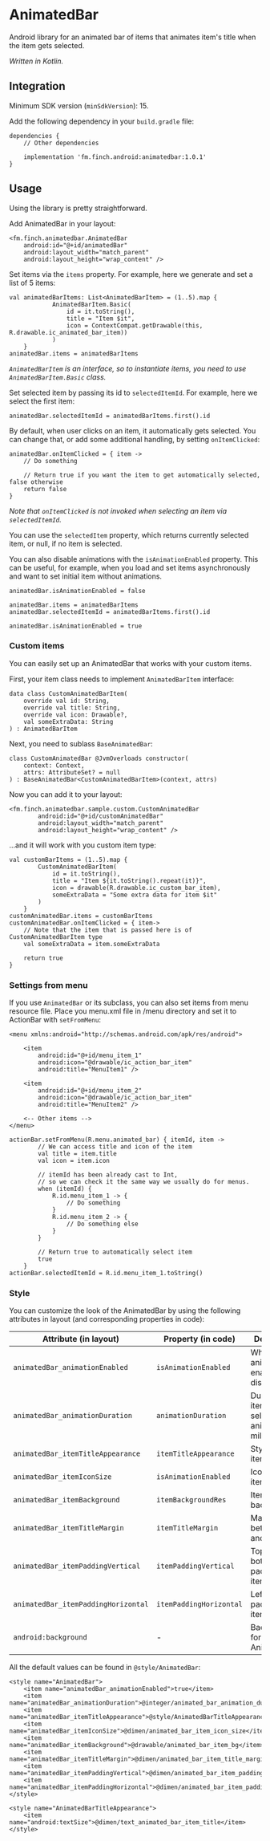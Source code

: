 # AnimatedBar

Android library for an animated bar of items that animates item's title when the item gets selected.

*Written in Kotlin.*

## Integration

Minimum SDK version (`minSdkVersion`): 15.

Add the following dependency in your `build.gradle` file:

```
dependencies {
    // Other dependencies

    implementation 'fm.finch.android:animatedbar:1.0.1'
}
```

## Usage

Using the library is pretty straightforward. 

Add AnimatedBar in your layout: 
```
<fm.finch.animatedbar.AnimatedBar
    android:id="@+id/animatedBar"
    android:layout_width="match_parent"
    android:layout_height="wrap_content" />
```

Set items via the `items` property. For example, here we generate and set a list of 5 items:
```
val animatedBarItems: List<AnimatedBarItem> = (1..5).map {
            AnimatedBarItem.Basic(
                id = it.toString(),
                title = "Item $it",
                icon = ContextCompat.getDrawable(this, R.drawable.ic_animated_bar_item))
            )
    }
animatedBar.items = animatedBarItems
```

*`AnimatedBarItem` is an interface, so to instantiate items, you need to use `AnimatedBarItem.Basic` class.*

Set selected item by passing its id to `selectedItemId`. For example, here we select the first item:
```
animatedBar.selectedItemId = animatedBarItems.first().id
```

By default, when user clicks on an item, it automatically gets selected. You can change that, or add some additional handling, by setting `onItemClicked`:
```
animatedBar.onItemClicked = { item -> 
    // Do something
    
    // Return true if you want the item to get automatically selected, false otherwise
    return false
}
```
*Note that `onItemClicked` is not invoked when selecting an item via `selectedItemId`.*

You can use the `selectedItem` property, which returns currently selected item, or null, if no item is selected.

You can also disable animations with the `isAnimationEnabled` property. This can be useful, for example, when you load and set items asynchronously and want to set initial item without animations.
```
animatedBar.isAnimationEnabled = false

animatedBar.items = animatedBarItems
animatedBar.selectedItemId = animatedBarItems.first().id

animatedBar.isAnimationEnabled = true
```

### Custom items

You can easily set up an AnimatedBar that works with your custom items.

First, your item class needs to implement `AnimatedBarItem` interface:
```
data class CustomAnimatedBarItem(
    override val id: String,
    override val title: String,
    override val icon: Drawable?,
    val someExtraData: String
) : AnimatedBarItem
```

Next, you need to sublass `BaseAnimatedBar`:
```
class CustomAnimatedBar @JvmOverloads constructor(
    context: Context,
    attrs: AttributeSet? = null
) : BaseAnimatedBar<CustomAnimatedBarItem>(context, attrs)
```

Now you can add it to your layout:
```
<fm.finch.animatedbar.sample.custom.CustomAnimatedBar
        android:id="@+id/customAnimatedBar"
        android:layout_width="match_parent"
        android:layout_height="wrap_content" />
```
...and it will work with you custom item type:
```
val customBarItems = (1..5).map {
        CustomAnimatedBarItem(
            id = it.toString(),
            title = "Item ${it.toString().repeat(it)}",
            icon = drawable(R.drawable.ic_custom_bar_item),
            someExtraData = "Some extra data for item $it"
        )
    }
customAnimatedBar.items = customBarItems
customAnimatedBar.onItemClicked = { item->
    // Note that the item that is passed here is of CustomAnimatedBarItem type
    val someExtraData = item.someExtraData
    
    return true
}
```

### Settings from menu

If you use `AnimatedBar` or its subclass, you can also set items from menu resource file. Place you menu.xml file in /menu directory and set it to ActionBar with `setFromMenu`:
```
<menu xmlns:android="http://schemas.android.com/apk/res/android">

    <item
        android:id="@+id/menu_item_1"
        android:icon="@drawable/ic_action_bar_item"
        android:title="MenuItem1" />

    <item
        android:id="@+id/menu_item_2"
        android:icon="@drawable/ic_action_bar_item"
        android:title="MenuItem2" />

    <-- Other items -->
</menu>
```
```
actionBar.setFromMenu(R.menu.animated_bar) { itemId, item ->
        // We can access title and icon of the item
        val title = item.title
        val icon = item.icon

        // itemId has been already cast to Int,
        // so we can check it the same way we usually do for menus.
        when (itemId) {
            R.id.menu_item_1 -> {
                // Do something
            }
            R.id.menu_item_2 -> {
                // Do something else
            }
        }

        // Return true to automatically select item
        true
    }
actionBar.selectedItemId = R.id.menu_item_1.toString()
```

### Style

You can customize the look of the AnimatedBar by using the following attributes in layout (and corresponding properties in code):

| Attribute (in layout)     | Property (in code)        | Description   | Default value |
| ------------- | ------------- | -----------   | ------------- |
| `animatedBar_animationEnabled` | `isAnimationEnabled` | Whether animation is enables or disabled. | true |
| `animatedBar_animationDuration` | `animationDuration` | Duration for item selection animation (in milliseconds). | `@integer/animated_bar_animation_duration` (200) |
| `animatedBar_itemTitleAppearance` | `itemTitleAppearance` | Style for item's title. | `@style/AnimatedBarTitleAppearance` |
| `animatedBar_itemIconSize` | `isAnimationEnabled` | Icon size for item.  | `@dimen/animated_bar_item_icon_size` (18dp) |
| `animatedBar_itemBackground` | `itemBackgroundRes` | Item background. | `@drawable/animated_bar_item_bg` |
| `animatedBar_itemTitleMargin` | `itemTitleMargin` | Margin between title and icon | `@dimen/animated_bar_item_title_margin` (8dp) |
| `animatedBar_itemPaddingVertical` | `itemPaddingVertical` | Top and bottom padding for item. | `@dimen/animated_bar_item_padding_vertical` (8dp) |
| `animatedBar_itemPaddingHorizontal` | `itemPaddingHorizontal` | Left and right padding for item. | `@dimen/animated_bar_item_padding_horizontal` (8dp) |
| `android:background` | - | Background for AnimatedBar | transparent |

All the default values can be found in `@style/AnimatedBar`:
```
<style name="AnimatedBar">
    <item name="animatedBar_animationEnabled">true</item>
    <item name="animatedBar_animationDuration">@integer/animated_bar_animation_duration</item>
    <item name="animatedBar_itemTitleAppearance">@style/AnimatedBarTitleAppearance</item>
    <item name="animatedBar_itemIconSize">@dimen/animated_bar_item_icon_size</item>
    <item name="animatedBar_itemBackground">@drawable/animated_bar_item_bg</item>
    <item name="animatedBar_itemTitleMargin">@dimen/animated_bar_item_title_margin</item>
    <item name="animatedBar_itemPaddingVertical">@dimen/animated_bar_item_padding_vertical</item>
    <item name="animatedBar_itemPaddingHorizontal">@dimen/animated_bar_item_padding_horizontal</item>
</style>

<style name="AnimatedBarTitleAppearance">
    <item name="android:textSize">@dimen/text_animated_bar_item_title</item>
</style>
```